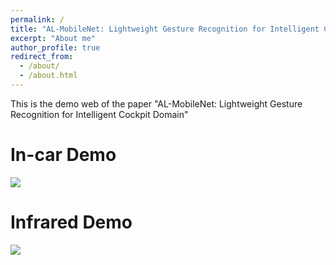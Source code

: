 ```yaml
---
permalink: /
title: "AL-MobileNet: Lightweight Gesture Recognition for Intelligent Cockpit Domain"
excerpt: "About me"
author_profile: true
redirect_from: 
  - /about/
  - /about.html
---
```


This is the demo web of the paper "AL-MobileNet: Lightweight Gesture Recognition for Intelligent Cockpit Domain"

In-car Demo
========

![](../images/20230412_dongchenhang_output.gif)

Infrared Demo
========

![](../images/stream1_20230711_142305_output.gif)
